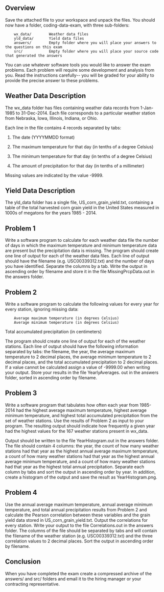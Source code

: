 Overview
--------

Save the attached file to your workspace and unpack the files. You should now have a folder, coding-data-exam, with three sub-folders:

        wx_data/        Weather data files
        yld_data/       Yield data files
        answers/        Empty folder where you will place your answers to the questions on this exam
        src/            Empty folder where you will place your source code that generated the answers
        
You can use whatever software tools you would like to answer the exam problems. Each problem will require some development and analysis from you. Read the instructions carefully-- you will be graded for your ability to provide the precise answer to these problems.

Weather Data Description
------------------------

The wx_data folder has files containing weather data records from 1-Jan-1985 to 31-Dec-2014. Each file corresponds to a particular weather station from Nebraska, Iowa, Illinois, Indiana, or Ohio. 

Each line in the file contains 4 records separated by tabs: 

1. The date (YYYYMMDD format)

2. The maximum temperature for that day (in tenths of a degree Celsius)

3. The minimum temperature for that day (in tenths of a degree Celsius)

4. The amount of precipitation for that day (in tenths of a millimeter)

Missing values are indicated by the value -9999.


Yield Data Description
----------------------

The yld_data folder has a single file, US_corn_grain_yield.txt, 
containing a table of the total harvested corn grain yield in the United States measured in 1000s of megatons for the years 1985 - 2014.


Problem 1
---------
Write a software program to calculate for each weather data file the number of days in which the maximum temperature 
and minimum temperature data are present but the precipitation data is missing. 
The program should create one line of output for each of the weather data files. Each line of output should have the filename (e.g. USC00339312.txt) 
and the number of days you have identified. Separate the columns by a tab. Write the output in ascending order by filename and store it in the file
 MissingPrcpData.out in the answers folder.



Problem 2
---------
Write a software program to calculate the following values for every year for every station,
 ignoring missing data:

        Average maximum temperature (in degrees Celsius)
        Average minimum temperature (in degrees Celsius)
       
 Total accumulated precipitation (in centimeters)

The program should create one line of output for each of the weather stations. 
Each line of output should have the following information separated by tabs: the filename, the year, the average maximum temperature to 2 decimal places, 
the average minimum temperature to 2 decimal places, and the total accumulated precipitation to 2 decimal places. 
If a value cannot be calculated assign a value of -9999.00 when writing your output.  Store your results in the file YearlyAverages.
out in the answers folder, sorted in ascending order by filename.


Problem 3
---------
Write a software program that tabulates how often each year from
 1985-2014 had the highest average maximum temperature, highest average minimum temperature, and highest total accumulated precipitation from the set 
of weather stations. Use the results of Problem 2 as input to your program. The resulting output should indicate how frequently a given year had the 
highest values for the 167 weather stations present in wx_data.

Output should be written to the file YearHistogram.out in the answers folder.
 The file should contain 4 columns: the year, the count of how many weather stations had that year as the highest annual average maximum temperature, 
a count of how many weather stations had that year as the highest annual average minimum temperature, and a count of how many weather stations had that year 
as the highest total annual precipitation. Separate each column by tabs and sort the output in ascending order by year. In addition, 
create a histogram of the output and save the result as YearHistogram.png.


Problem 4
---------
Use the annual average maximum temperature,
 annual average minimum temperature, and total annual precipitation results from Problem 2 and calculate the Pearson correlation between these variables 
and the grain yield data stored in US_corn_grain_yield.txt. Output the correlations for every station. 
Write your output to the file Correlations.out in the answers folder. 
The columns of the file should be separated by tabs and will contain the filename of the weather station (e.g. USC00339312.txt) 
and the three correlation values to 2 decimal places. Sort the output in ascending order by filename.

Conclusion
----------
When you have
 completed the exam create a compressed archive of the answers/ and src/ folders and email it to the hiring manager or your contracting representative.
